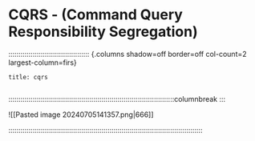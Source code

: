 # CQRS - (Command Query Responsibility Segregation)

:::::::::::::::::::::::::::::::::::::::: {.columns shadow=off border=off col-count=2 largest-column=firs}

~~~ad-primary
title: cqrs


~~~

::::::::::::::::::::::::::::::::::::::::::::::::::::::::::::::::::::::::::::::::::columnbreak
:::

![[Pasted image 20240705141357.png|666]]

::::::::::::::::::::::::::::::::::::::::::::::::::::::::::::::::::::::::::::::::::::::::::::::::
